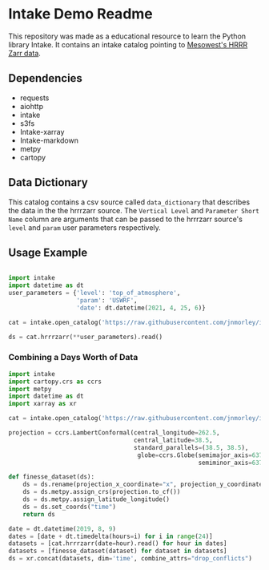 # Intake Demo Readme

This repository was made as a educational resource to learn the Python library Intake. It contains an intake catalog pointing to [Mesowest's HRRR Zarr data](https://mesowest.utah.edu/html/hrrr/).

## Dependencies

- requests
- aiohttp
- intake
- s3fs
- Intake-xarray
- Intake-markdown
- metpy
- cartopy

## Data Dictionary
This catalog contains a csv source called `data_dictionary` that describes the data in the the hrrrzarr source. The `Vertical Level` and `Parameter Short Name` column are arguments that can be passed to the hrrrzarr source's `level` and `param` user parameters respectively. 

## Usage Example

```python

import intake
import datetime as dt
user_parameters = {'level': 'top_of_atmosphere',
                   'param': 'USWRF',
                   'date': dt.datetime(2021, 4, 25, 6)}

cat = intake.open_catalog('https://raw.githubusercontent.com/jnmorley/intake_demo/main/catalog.yml')

ds = cat.hrrrzarr(**user_parameters).read()

```

### Combining a Days Worth of Data

```python
import intake
import cartopy.crs as ccrs
import metpy
import datetime as dt
import xarray as xr

cat = intake.open_catalog('https://raw.githubusercontent.com/jnmorley/intake_demo/main/catalog.yml')

projection = ccrs.LambertConformal(central_longitude=262.5, 
                                   central_latitude=38.5, 
                                   standard_parallels=(38.5, 38.5),
                                    globe=ccrs.Globe(semimajor_axis=6371229,
                                                     semiminor_axis=6371229))

def finesse_dataset(ds):
    ds = ds.rename(projection_x_coordinate="x", projection_y_coordinate="y")
    ds = ds.metpy.assign_crs(projection.to_cf())
    ds = ds.metpy.assign_latitude_longitude()
    ds = ds.set_coords("time")
    return ds

date = dt.datetime(2019, 8, 9)
dates = [date + dt.timedelta(hours=i) for i in range(24)]
datasets = [cat.hrrrzarr(date=hour).read() for hour in dates]
datasets = [finesse_dataset(dataset) for dataset in datasets]
ds = xr.concat(datasets, dim='time', combine_attrs="drop_conflicts")
```

